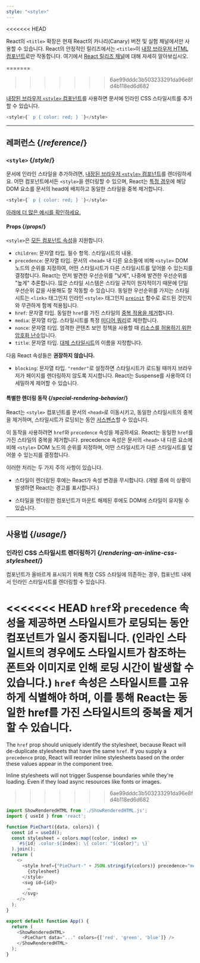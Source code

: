 ```yaml
---
style: "<style>"
---
```


<<<<<<< HEAD
<Canary>

React의 `<title>` 확장은 현재 React의 카나리(Canary) 버전 및 실험 채널에서만 사용할 수 있습니다. React의 안정적인 릴리즈에서는 `<title>`이 [내장 브라우저 HTML 컴포넌트](/reference/react-dom/components#all-html-components)로만 작동합니다. 여기에서 [React 릴리즈 채널](/community/versioning-policy#all-release-channels)에 대해 자세히 알아보십시오.

</Canary>

=======
>>>>>>> 6ae99dddc3b503233291da96e8fd4b118ed6d682
<Intro>

[내장된 브라우저 `<style>` 컴포넌트](https://developer.mozilla.org/ko/docs/Web/HTML/Element/style)를 사용하면 문서에 인라인 CSS 스타일시트를 추가할 수 있습니다. 

```js
<style>{` p { color: red; } `}</style>
```

</Intro>

<InlineToc />

---

## 레퍼런스 {/*reference*/}

### `<style>` {/*style*/}

문서에 인라인 스타일을 추가하려면, [내장된 브라우저 `<style>` 컴포넌트](https://developer.mozilla.org/ko/docs/Web/HTML/Element/style)를 렌더링하세요. 어떤 컴포넌트에서든 `<style>`을 렌더링할 수 있으며, React는 [특정 경우](#special-rendering-behavior)에 해당 DOM 요소를 문서의 head에 배치하고 동일한 스타일을 중복 제거합니다.

```js
<style>{` p { color: red; } `}</style>
```

[아래에 더 많은 예시를 확인하세요.](#usage)

#### Props {/*props*/}

`<style>`은 [모든 컴포넌트 속성](/reference/react-dom/components/common#props)을 지원합니다. 

* `children`: 문자열 타입. 필수 항목. 스타일시트의 내용.
* `precedence`: 문자열 타입. 문서의 `<head>` 내 다른 요소들에 비해 `<style>` DOM 노드의 순위를 지정하여, 어떤 스타일시트가 다른 스타일시트를 덮어쓸 수 있는지를 결정합니다. React는 먼저 발견한 우선순위를 "낮게", 나중에 발견한 우선순위를 "높게" 추론합니다. 많은 스타일 시스템은 스타일 규칙이 원자적이기 때문에 단일 우선순위 값을 사용해도 잘 작동할 수 있습니다. 동일한 우선순위를 가지는 스타일시트는 `<link>` 태그인지 인라인 `<style>` 태그인지 [`preinit`](/reference/react-dom/preinit) 함수로 로드된 것인지와 무관하게 함께 적용됩니다.
* `href`: 문자열 타입. 동일한 `href`를 가진 스타일의 [중복 적용을 제거](#special-rendering-behavior)합니다.
* `media`: 문자열 타입. 스타일시트를 특정 [미디어 쿼리](https://developer.mozilla.org/ko/docs/Web/CSS/CSS_media_queries/Using_media_queries)로 제한합니다.
* `nonce`: 문자열 타입. 엄격한 콘텐츠 보안 정책을 사용할 때 [리소스를 허용하기 위한 암호화 난수](https://developer.mozilla.org/en-US/docs/Web/HTML/Global_attributes/nonce)입니다.
* `title`: 문자열 타입. [대체 스타일시트](https://developer.mozilla.org/ko/docs/Web/CSS/Alternative_style_sheets)의 이름을 지정합니다.

다음 React 속성들은 **권장하지 않습니다.**

* `blocking`: 문자열 타입. `"render"`로 설정하면 스타일시트가 로드될 때까지 브라우저가 페이지를 렌더링하지 않도록 지시합니다. React는 Suspense를 사용하여 더 세밀하게 제어할 수 있습니다.

#### 특별한 렌더링 동작 {/*special-rendering-behavior*/}

React는 `<style>` 컴포넌트를 문서의 `<head>`로 이동시키고, 동일한 스타일시트의 중복을 제거하며, 스타일시트가 로딩되는 동안 [서스펜스](/reference/react/Suspense)할 수 있습니다.

이 동작을 사용하려면 `href`와 `precedence` 속성을 제공하세요. React는 동일한 `href`를 가진 스타일의 중복을 제거합니다. precedence 속성은 문서의 `<head>` 내 다른 요소에 비해 `<style>` DOM 노드의 순위를 지정하며, 어떤 스타일시트가 다른 스타일시트를 덮어쓸 수 있는지를 결정합니다.

이러한 처리는 두 가지 주의 사항이 있습니다.

* 스타일이 렌더링된 후에는 React가 속성 변경을 무시합니다. (개발 중에 이 상황이 발생하면 React는 경고를 표시합니다.)

* 스타일을 렌더링한 컴포넌트가 마운트 해제된 후에도 DOM에 스타일이 유지될 수 있습니다.

---

## 사용법 {/*usage*/}

### 인라인 CSS 스타일시트 렌더링하기 {/*rendering-an-inline-css-stylesheet*/}

컴포넌트가 올바르게 표시되기 위해 특정 CSS 스타일에 의존하는 경우, 컴포넌트 내에서 인라인 스타일시트를 렌더링할 수 있습니다.

<<<<<<< HEAD
`href`와 `precedence` 속성을 제공하면 스타일시트가 로딩되는 동안 컴포넌트가 일시 중지됩니다. (인라인 스타일시트의 경우에도 스타일시트가 참조하는 폰트와 이미지로 인해 로딩 시간이 발생할 수 있습니다.) `href` 속성은 스타일시트를 고유하게 식별해야 하며, 이를 통해 React는 동일한 href를 가진 스타일시트의 중복을 제거할 수 있습니다.
=======
The `href` prop should uniquely identify the stylesheet, because React will de-duplicate stylesheets that have the same `href`.
If you supply a `precedence` prop, React will reorder inline stylesheets based on the order these values appear in the component tree.

Inline stylesheets will not trigger Suspense boundaries while they're loading.
Even if they load async resources like fonts or images.
>>>>>>> 6ae99dddc3b503233291da96e8fd4b118ed6d682

<SandpackWithHTMLOutput>

```js src/App.js active
import ShowRenderedHTML from './ShowRenderedHTML.js';
import { useId } from 'react';

function PieChart({data, colors}) {
  const id = useId();
  const stylesheet = colors.map((color, index) =>
    `#${id} .color-${index}: \{ color: "${color}"; \}`
  ).join();
  return (
    <>
      <style href={"PieChart-" + JSON.stringify(colors)} precedence="medium">
        {stylesheet}
      </style>
      <svg id={id}>
        …
      </svg>
    </>
  );
}

export default function App() {
  return (
    <ShowRenderedHTML>
      <PieChart data="..." colors={['red', 'green', 'blue']} />
    </ShowRenderedHTML>
  );
}
```

</SandpackWithHTMLOutput>
